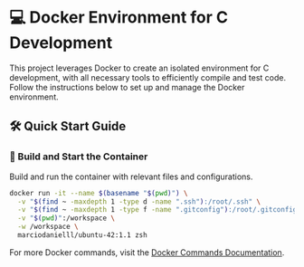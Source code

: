 
# 💻 Docker Environment for C Development

This project leverages Docker to create an isolated environment for C development, with all necessary tools to efficiently compile and test code. Follow the instructions below to set up and manage the Docker environment.

## 🛠️ **Quick Start Guide**

### 🚀 Build and Start the Container 
Build and run the container with relevant files and configurations.
```bash
docker run -it --name $(basename "$(pwd)") \
  -v "$(find ~ -maxdepth 1 -type d -name ".ssh"):/root/.ssh" \
  -v "$(find ~ -maxdepth 1 -type f -name ".gitconfig"):/root/.gitconfig" \
  -v "$(pwd)":/workspace \
  -w /workspace \
  marciodanielll/ubuntu-42:1.1 zsh
```

For more Docker commands, visit the [Docker Commands Documentation](https://marciodanielll.github.io/docker_commands/).